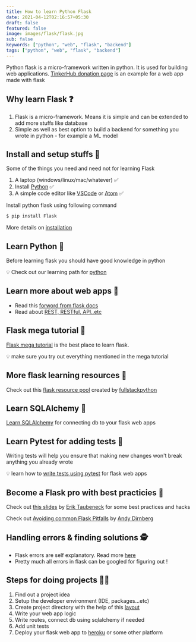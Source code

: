 ```yaml
---
title: How to learn Python Flask
date: 2021-04-12T02:16:57+05:30
draft: false
featured: false
image: images/flask/flask.jpg
sub: false
keywords: ["python", "web", "flask", "backend"]
tags: ["python", "web", "flask", "backend"]
---
```


Python flask is a micro-framework written in python. It is used for building web applications. [TinkerHub donation page](https://github.com/tinkerhub-org/donation-page) is an example for a web app made with flask

## Why learn Flask :question:

1. Flask is a micro-framework. Means it is simple and can be extended to add more stuffs like database
2. Simple as well as best option to build a backend for something you wrote in python - for example a ML model

## Install and setup stuffs :construction:

Some of the things you need and need not for learning Flask

1. A laptop (windows/linux/mac/whatever) :white_check_mark:
2. Install [Python](https://github.com/tinkerhub-org/TinkerHub-Learning-Paths/tree/main/learning/Python) :white_check_mark:
3. A simple code editor like [VSCode](https://code.visualstudio.com/) or [Atom](https://atom.io/) :white_check_mark:

Install python flask using following command

```bash
$ pip install Flask
```

More details on [installation](https://flask.palletsprojects.com/en/1.1.x/installation/)


## Learn Python :snake:

Before learning flask you should have good knowledge in python

:bulb: Check out our learning path for [python](https://github.com/tinkerhub-org/TinkerHub-Learning-Paths/tree/main/learning/Python)

## Learn more about web apps :green_book:

- Read this [forword from flask docs](https://flask.palletsprojects.com/en/1.1.x/foreword/#what-does-micro-mean)
- Read about [REST, RESTful, API..etc](https://wkrzywiec.medium.com/rest-restful-web-service-api-soap-whats-the-difference-4f101953d0bd)

## Flask mega tutorial :poultry_leg:

[Flask mega tutorial](https://blog.miguelgrinberg.com/post/the-flask-mega-tutorial-part-i-hello-world) is the best place to learn flask.

:bulb: make sure you try out everything mentioned in the mega tutorial

## More flask learning resources :popcorn:

Check out this [flask resource pool](https://www.fullstackpython.com/flask.html) created by [fullstackpython](https://www.fullstackpython.com/)

## Learn SQLAlchemy :open_file_folder:

[Learn SQLAlchemy](https://auth0.com/blog/sqlalchemy-orm-tutorial-for-python-developers/) for connecting db to your flask web apps

## Learn Pytest for adding tests :nut_and_bolt:

Writing tests will help you ensure that making new changes won't break anything you already wrote

:bulb: learn how to [write tests using pytest](https://flask.palletsprojects.com/en/1.1.x/testing/) for flask web apps

## Become a Flask pro with best practicies :trident:

Check out [this slides](http://slides.skien.cc/flask-hacks-and-best-practices/) by [Erik Taubeneck](https://github.com/eriktaubeneck) for some best practices and hacks

Check out [Avoiding common Flask Pitfalls](http://dirn.github.io/presentations/Flask-Pitfalls/#/step-1) by [Andy Dirnberg](https://github.com/dirn)

## Handling errors & finding solutions :detective:

- Flask errors are self explanatory. Read more [here](https://flask.palletsprojects.com/en/master/debugging/#:~:text=To%20enable%20the%20debugger%2C%20run,enables%20the%20debugger%20and%20reloader.&text=FLASK_ENV%20can%20only%20be%20set%20as%20an%20environment%20variable.)
- Pretty much all errors in flask can be googled for figuring out !


## Steps for doing projects :woman_technologist:

1. Find out a project idea
2. Setup the developer environment (IDE, packages...etc)
3. Create project directory with the help of this [layout](https://flask.palletsprojects.com/en/1.1.x/tutorial/layout/)
4. Write your web app logic
5. Write routes, connect db using sqlalchemy if needed
6. Add unit tests
7. Deploy your flask web app to [heroku](https://www.geeksforgeeks.org/deploy-python-flask-app-on-heroku/) or some other platform 
